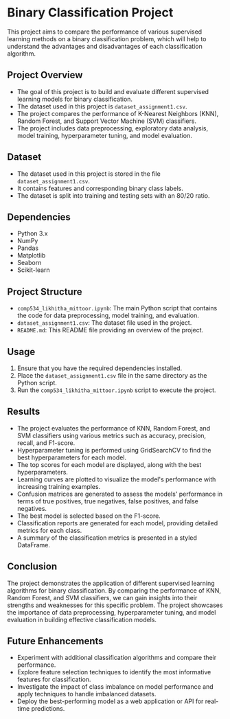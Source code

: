 # Binary Classification Project

This project aims to compare the performance of various supervised learning methods on a binary classification problem, which will help to understand the advantages and disadvantages of each classification algorithm.

## Project Overview

- The goal of this project is to build and evaluate different supervised learning models for binary classification.
- The dataset used in this project is `dataset_assignment1.csv`.
- The project compares the performance of K-Nearest Neighbors (KNN), Random Forest, and Support Vector Machine (SVM) classifiers.
- The project includes data preprocessing, exploratory data analysis, model training, hyperparameter tuning, and model evaluation.

## Dataset

- The dataset used in this project is stored in the file `dataset_assignment1.csv`.
- It contains features and corresponding binary class labels.
- The dataset is split into training and testing sets with an 80/20 ratio.

## Dependencies

- Python 3.x
- NumPy
- Pandas
- Matplotlib
- Seaborn
- Scikit-learn

## Project Structure

- `comp534_likhitha_mittoor.ipynb`: The main Python script that contains the code for data preprocessing, model training, and evaluation.
- `dataset_assignment1.csv`: The dataset file used in the project.
- `README.md`: This README file providing an overview of the project.

## Usage

1. Ensure that you have the required dependencies installed.
2. Place the `dataset_assignment1.csv` file in the same directory as the Python script.
3. Run the `comp534_likhitha_mittoor.ipynb` script to execute the project.

## Results

- The project evaluates the performance of KNN, Random Forest, and SVM classifiers using various metrics such as accuracy, precision, recall, and F1-score.
- Hyperparameter tuning is performed using GridSearchCV to find the best hyperparameters for each model.
- The top scores for each model are displayed, along with the best hyperparameters.
- Learning curves are plotted to visualize the model's performance with increasing training examples.
- Confusion matrices are generated to assess the models' performance in terms of true positives, true negatives, false positives, and false negatives.
- The best model is selected based on the F1-score.
- Classification reports are generated for each model, providing detailed metrics for each class.
- A summary of the classification metrics is presented in a styled DataFrame.

## Conclusion

The project demonstrates the application of different supervised learning algorithms for binary classification. By comparing the performance of KNN, Random Forest, and SVM classifiers, we can gain insights into their strengths and weaknesses for this specific problem. The project showcases the importance of data preprocessing, hyperparameter tuning, and model evaluation in building effective classification models.

## Future Enhancements

- Experiment with additional classification algorithms and compare their performance.
- Explore feature selection techniques to identify the most informative features for classification.
- Investigate the impact of class imbalance on model performance and apply techniques to handle imbalanced datasets.
- Deploy the best-performing model as a web application or API for real-time predictions.

